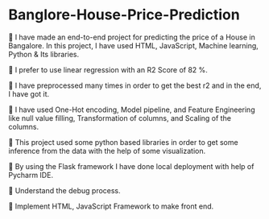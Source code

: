 # Banglore-House-Price-Prediction

	I have made an end-to-end project for predicting the price of a House in Bangalore. In this project, I have used HTML, JavaScript, Machine learning, Python & Its libraries.

	I prefer to use linear regression with an R2 Score of 82 %.

	I have preprocessed many times in order to get the best r2 and in the end, I have got it.

	I have used One-Hot encoding, Model pipeline, and Feature Engineering like null value filling, Transformation of columns, and Scaling of the columns.

	This project used some python based libraries in order to get some inference from the data with the help of some visualization.

	By using the Flask framework I have done local deployment with help of Pycharm IDE.

	Understand the debug process.

	Implement HTML, JavaScript Framework to make front end.




